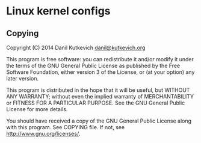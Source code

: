 Linux kernel configs
====================

Copying
-------

Copyright (C) 2014 Danil Kutkevich <danil@kutkevich.org>

This program is free software: you can redistribute it and/or modify
it under the terms of the GNU General Public License as published by
the Free Software Foundation, either version 3 of the License, or
(at your option) any later version.

This program is distributed in the hope that it will be useful,
but WITHOUT ANY WARRANTY; without even the implied warranty of
MERCHANTABILITY or FITNESS FOR A PARTICULAR PURPOSE.  See the
GNU General Public License for more details.

You should have received a copy of the GNU General Public License
along with this program. See COPYING file.
If not, see <http://www.gnu.org/licenses/>.
